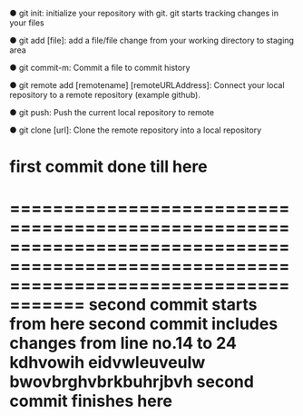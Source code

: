 ● git init: initialize your repository with git. git starts tracking changes in your files

● git add [file]: add a file/file change from your working directory to staging area 

● git commit-m: Commit a file to commit history 

● git remote add [remotename] [remoteURLAddress]: Connect your local repository to a remote repository (example github). 

● git push: Push the current local repository to remote 

● git clone [url]: Clone the remote repository into a local repository


first commit done till here
=========================================================================================================================================

=========================================================================================================================================
second commit starts from here
second commit includes changes from line no.14 to 24
kdhvowih
eidvwleuveulw
bwovbrghvbrkbuhrjbvh
second commit finishes here
========================================================================================================================================